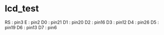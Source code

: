 # lcd_test
RS : pin3
E  : pin2
D0 : pin21
D1 : pin20
D2 : pin16
D3 : pin12
D4 : pin26
D5 : pin19
D6 : pin13
D7 : pin6